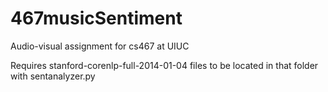 467musicSentiment
=================

Audio-visual assignment for cs467 at UIUC

Requires stanford-corenlp-full-2014-01-04 files to be located in that folder with sentanalyzer.py